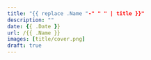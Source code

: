 ```yaml
---
title: "{{ replace .Name "-" " " | title }}"
description: ""
date: {{ .Date }}
url: /{{ .Name }}
images: [title/cover.png]
draft: true
---
```



<script src="https://utteranc.es/client.js"
        repo="maelvls/maelvls.github.io"
        issue-term="pathname"
        label="💬"
        theme="github-light"
        crossorigin="anonymous"
        async>
</script>
